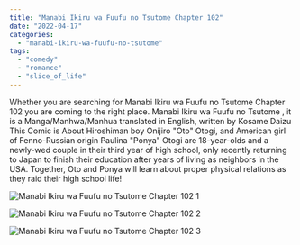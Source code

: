 ```yaml
---
title: "Manabi Ikiru wa Fuufu no Tsutome Chapter 102"
date: "2022-04-17"
categories: 
  - "manabi-ikiru-wa-fuufu-no-tsutome"
tags: 
  - "comedy"
  - "romance"
  - "slice_of_life"
---
```


Whether you are searching for Manabi Ikiru wa Fuufu no Tsutome Chapter 102 you are coming to the right place. Manabi Ikiru wa Fuufu no Tsutome , it is a Manga/Manhwa/Manhua translated in English, written by Kosame Daizu This Comic is About Hiroshiman boy Onijiro "Oto" Otogi, and American girl of Fenno-Russian origin Paulina "Ponya" Otogi are 18-year-olds and a newly-wed couple in their third year of high school, only recently returning to Japan to finish their education after years of living as neighbors in the USA. Together, Oto and Ponya will learn about proper physical relations as they raid their high school life!

![Manabi Ikiru wa Fuufu no Tsutome Chapter 102 1](https://i2.wp.com/firstlittlepenguin.com/Manabi%20Ikiru%20wa%20Fuufu%20no%20Tsutome/102/1.webp)

![Manabi Ikiru wa Fuufu no Tsutome Chapter 102 2](https://i2.wp.com/firstlittlepenguin.com/Manabi%20Ikiru%20wa%20Fuufu%20no%20Tsutome/102/2.webp)

![Manabi Ikiru wa Fuufu no Tsutome Chapter 102 3](https://i0.wp.com/firstlittlepenguin.com/Manabi%20Ikiru%20wa%20Fuufu%20no%20Tsutome/102/3.webp)
